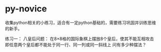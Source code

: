 # py-novice
收集python相关的小练习，适合有一定python基础的，需要练习巩固并训练思维的新手。

练习一：
八皇后问题：
在8×8格的国际象棋上摆放8个皇后，使其不能互相攻击
即任意两个皇后都不能处于同一行、同一列或同一斜线上
问有多少种摆法？

